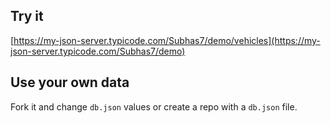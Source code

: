 ## Try it

[https://my-json-server.typicode.com/Subhas7/demo/vehicles](https://my-json-server.typicode.com/Subhas7/demo)

## Use your own data

Fork it and change `db.json` values or create a repo with a `db.json` file.
